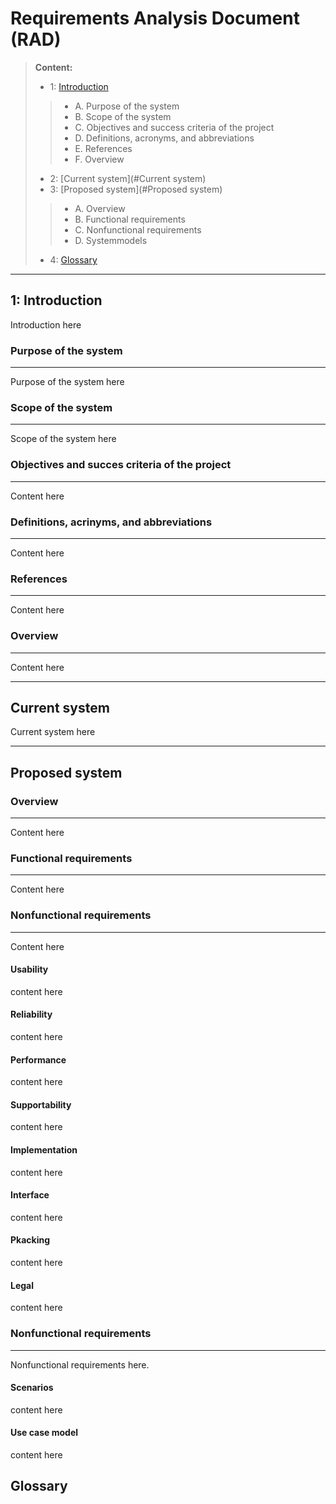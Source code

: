 Requirements Analysis Document (RAD)
==================
> **Content:**
> -  1: [Introduction](#Introduction)
>> - A. Purpose of the system
>> - B. Scope of the system
>> - C. Objectives and success criteria of the project
>> - D. Definitions, acronyms, and abbreviations
>> - E. References
>> - F. Overview
> - 2: [Current system](#Current system)
> - 3: [Proposed system](#Proposed system)
>> - A. Overview
>> - B. Functional requirements
>> - C. Nonfunctional requirements
>> - D. Systemmodels
> - 4: [Glossary](#Glossary)


----------


1: Introduction
-------------------
Introduction here

### Purpose of the system
____________
Purpose of the system here
### Scope of the system
____________
Scope of the system here
### Objectives and succes criteria of the project
____________
Content here
### Definitions, acrinyms, and abbreviations
____________
Content here
### References
____________
Content here
### Overview
____________
Content here


----------


Current system
-------------------
Current system here


----------


Proposed system
-------------------
### Overview
____________
Content here
### Functional requirements
____________
Content here
### Nonfunctional requirements
____________
Content here
#### Usability
content here
#### Reliability
content here
#### Performance
content here
#### Supportability
content here
#### Implementation
content here
#### Interface
content here
#### Pkacking
content here
#### Legal
content here
### Nonfunctional requirements
____________
Nonfunctional requirements here.
#### Scenarios
content here
#### Use case model
content here

Glossary
-------------------
